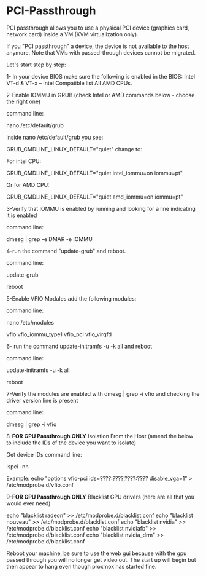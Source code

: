 # PCI-Passthrough
PCI passthrough allows you to use a physical PCI device (graphics card, network card) inside a VM (KVM virtualization only).

If you "PCI passthrough" a device, the device is not available to the host anymore. Note that VMs with passed-through devices cannot be migrated.

Let's start step by step:


1- In your device BIOS make sure the following is enabled in the BIOS: Intel VT-d & VT-x – Intel Compatible list All AMD CPUs.


2-Enable IOMMU in GRUB (check Intel or AMD commands below - choose the right one) 

command line:

nano /etc/default/grub

inside nano /etc/default/grub you see: 

GRUB_CMDLINE_LINUX_DEFAULT="quiet" change to:

For intel CPU:

GRUB_CMDLINE_LINUX_DEFAULT="quiet intel_iommu=on iommu=pt"

Or for AMD CPU:

GRUB_CMDLINE_LINUX_DEFAULT="quiet amd_iommu=on iommu=pt"


3-Verify that IOMMU is enabled by running and looking for a line indicating it is enabled

command line:

dmesg | grep -e DMAR -e IOMMU

4-run the command "update-grub" and reboot.

command line:

update-grub

reboot

5-Enable VFIO Modules add the following modules:

command line:

nano /etc/modules

vfio
vfio_iommu_type1
vfio_pci
vfio_virqfd

6- run the command update-initramfs -u -k all and reboot

command line:

update-initramfs -u -k all

reboot

7-Verify the modules are enabled with dmesg | grep -i vfio and checking the driver version line is present

command line:

dmesg | grep -i vfio

8-**FOR GPU Passthrough ONLY** Isolation From the Host (amend the below to include the IDs of the device you want to isolate)

Get device IDs command line:

lspci -nn

Example:
echo "options vfio-pci ids=????:????,????:???? disable_vga=1" > /etc/modprobe.d/vfio.conf

9-**FOR GPU Passthrough ONLY** Blacklist GPU drivers (here are all that you would ever need)

echo "blacklist radeon" >> /etc/modprobe.d/blacklist.conf 
echo "blacklist nouveau" >> /etc/modprobe.d/blacklist.conf 
echo "blacklist nvidia" >> /etc/modprobe.d/blacklist.conf 
echo "blacklist nvidiafb" >> /etc/modprobe.d/blacklist.conf
echo "blacklist nvidia_drm" >> /etc/modprobe.d/blacklist.conf 

Reboot your machine, be sure to use the web gui because with the gpu passed through you will no longer get video out. The start up will begin but then appear to hang even though proxmox has started fine.
